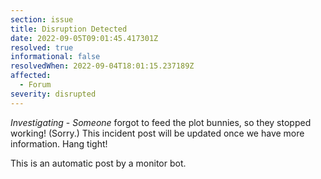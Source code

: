 ```yaml
---
section: issue
title: Disruption Detected
date: 2022-09-05T09:01:45.417301Z
resolved: true
informational: false
resolvedWhen: 2022-09-04T18:01:15.237189Z
affected:
  - Forum
severity: disrupted
---
```

*Investigating* - _Someone_ forgot to feed the plot bunnies, so they stopped working! (Sorry.) This incident post will be updated once we have more information. Hang tight!

This is an automatic post by a monitor bot.
        